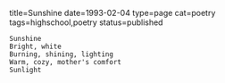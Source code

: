 title=Sunshine
date=1993-02-04
type=page
cat=poetry
tags=highschool,poetry
status=published
~~~~~~
Sunshine
Bright, white
Burning, shining, lighting
Warm, cozy, mother's comfort
Sunlight
